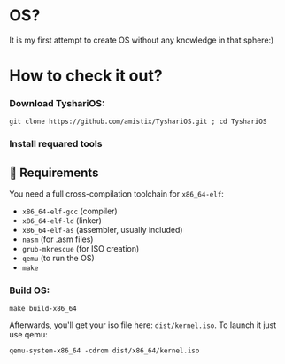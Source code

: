 # OS? 
It is my first attempt to create OS without any knowledge in that sphere:)
# How to check it out?
### Download TyshariOS:
```shell
git clone https://github.com/amistix/TyshariOS.git ; cd TyshariOS
```
### Install requared tools
## 🧰 Requirements

You need a full cross-compilation toolchain for `x86_64-elf`:

- `x86_64-elf-gcc`  (compiler)
- `x86_64-elf-ld`   (linker)
- `x86_64-elf-as`   (assembler, usually included)
- `nasm` (for .asm files)
- `grub-mkrescue` (for ISO creation)
- `qemu` (to run the OS)
- `make`

### Build OS:

```shell
make build-x86_64
```
Afterwards, you'll get your iso file here: `dist/kernel.iso`.
To launch it just use qemu:
```shell
qemu-system-x86_64 -cdrom dist/x86_64/kernel.iso
```